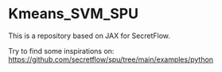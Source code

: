# Kmeans_SVM_SPU
This is a repository based on JAX for SecretFlow.

Try to find some inspirations on: https://github.com/secretflow/spu/tree/main/examples/python

